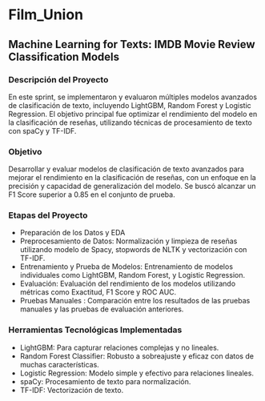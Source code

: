 # Film_Union
## Machine Learning for Texts: IMDB Movie Review Classification Models


### Descripción del Proyecto
En este sprint, se implementaron y evaluaron múltiples modelos avanzados de clasificación de texto, incluyendo LightGBM, Random Forest y Logistic Regression. El objetivo principal fue optimizar el rendimiento del modelo en la clasificación de reseñas, utilizando técnicas de procesamiento de texto con spaCy y TF-IDF.

### Objetivo
Desarrollar y evaluar modelos de clasificación de texto avanzados para mejorar el rendimiento en la clasificación de reseñas, con un enfoque en la precisión y capacidad de generalización del modelo. Se buscó alcanzar un F1 Score superior a 0.85 en el conjunto de prueba.

### Etapas del Proyecto
  - Preparación de los Datos y EDA
  - Preprocesamiento de Datos: Normalización y limpieza de reseñas utilizando modelo de Spacy, stopwords de NLTK y vectorización con TF-IDF.
  - Entrenamiento y Prueba de Modelos: Entrenamiento de modelos individuales como LightGBM, Random Forest, y Logistic Regression.
  - Evaluación: Evaluación del rendimiento de los modelos utilizando métricas como Exactitud, F1 Score y ROC AUC.
  - Pruebas Manuales : Comparación entre los resultados de las pruebas manuales y las pruebas de evaluación anteriores.

### Herramientas Tecnológicas Implementadas
  - LightGBM: Para capturar relaciones complejas y no lineales.
  - Random Forest Classifier: Robusto a sobreajuste y eficaz con datos de muchas características.
  - Logistic Regression: Modelo simple y efectivo para relaciones lineales.
  - spaCy: Procesamiento de texto para normalización.
  - TF-IDF: Vectorización de texto.



